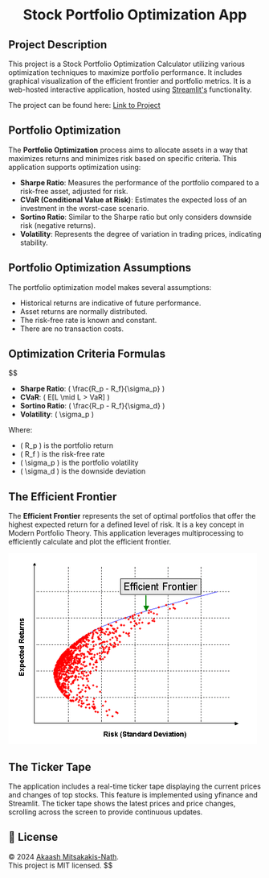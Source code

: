 <h1 align="center">Stock Portfolio Optimization App</h1>

## Project Description

This project is a Stock Portfolio Optimization Calculator utilizing various optimization techniques to maximize portfolio performance. It includes graphical visualization of the efficient frontier and portfolio metrics. It is a web-hosted interactive application, hosted using [Streamlit's](https://streamlit.io) functionality.

The project can be found here: [Link to Project](https://stockportfoliooptimizationapp.streamlit.app)

## Portfolio Optimization

The **Portfolio Optimization** process aims to allocate assets in a way that maximizes returns and minimizes risk based on specific criteria. This application supports optimization using:

- **Sharpe Ratio**: Measures the performance of the portfolio compared to a risk-free asset, adjusted for risk.
- **CVaR (Conditional Value at Risk)**: Estimates the expected loss of an investment in the worst-case scenario.
- **Sortino Ratio**: Similar to the Sharpe ratio but only considers downside risk (negative returns).
- **Volatility**: Represents the degree of variation in trading prices, indicating stability.

## Portfolio Optimization Assumptions

The portfolio optimization model makes several assumptions:

- Historical returns are indicative of future performance.
- Asset returns are normally distributed.
- The risk-free rate is known and constant.
- There are no transaction costs.

## Optimization Criteria Formulas

$$
- **Sharpe Ratio**: \( \frac{R_p - R_f}{\sigma_p} \)
- **CVaR**: \( E[L \mid L > VaR] \)
- **Sortino Ratio**: \( \frac{R_p - R_f}{\sigma_d} \)
- **Volatility**: \( \sigma_p \)

Where:

- \( R_p \) is the portfolio return
- \( R_f \) is the risk-free rate
- \( \sigma_p \) is the portfolio volatility
- \( \sigma_d \) is the downside deviation

## The Efficient Frontier

The **Efficient Frontier** represents the set of optimal portfolios that offer the highest expected return for a defined level of risk. It is a key concept in Modern Portfolio Theory. This application leverages multiprocessing to efficiently calculate and plot the efficient frontier.

![Efficient Frontier](efficient-frontier.png)

## The Ticker Tape

The application includes a real-time ticker tape displaying the current prices and changes of top stocks. This feature is implemented using yfinance and Streamlit. The ticker tape shows the latest prices and price changes, scrolling across the screen to provide continuous updates.

## 📝 License

© 2024 [Akaash Mitsakakis-Nath](https://github.com/amitsakakis).<br />
This project is MIT licensed.
$$
